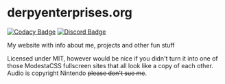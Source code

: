 # derpyenterprises.org
[![Codacy Badge](https://api.codacy.com/project/badge/Grade/5242637b51d24746adbdaad9c00ed240)](https://www.codacy.com/app/ohlookitsderpy/derpyenterprises.org?utm_source=github.com&amp;utm_medium=referral&amp;utm_content=ohlookitsderpy/derpyenterprises.org&amp;utm_campaign=Badge_Grade)
[![Discord Badge](https://discordapp.com/api/guilds/336039472250748928/widget.png)](https://discord.gg/HJmmmTB)

My website with info about me, projects and other fun stuff

Licensed under MIT, however would be nice if you didn't turn it into one of those ModestaCSS fullscreen sites that all look like a copy of each other. Audio is copyright Nintendo ~~please don't sue me~~.
